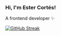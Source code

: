 ### Hi, I'm Ester Cortés!  
A frontend developer ✨

[![GitHub Streak](https://streak-stats.demolab.com/?user=Kristallers)](https://git.io/streak-stats)
